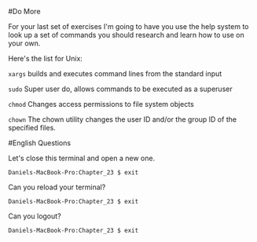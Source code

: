 #Do More

For your last set of exercises I'm going to have you use the help system to look up a set of commands you should research and learn how to use on your own.

Here's the list for Unix:

`xargs` builds and executes command lines from the standard input

`sudo` Super user do, allows commands to be executed as a superuser

`chmod` Changes access permissions to file system objects

`chown` The chown utility changes the user ID and/or the group ID of the specified files.

#English Questions

Let's close this terminal and open a new one.

    Daniels-MacBook-Pro:Chapter_23 $ exit

Can you reload your terminal?

    Daniels-MacBook-Pro:Chapter_23 $ exit

Can you logout?

    Daniels-MacBook-Pro:Chapter_23 $ exit
